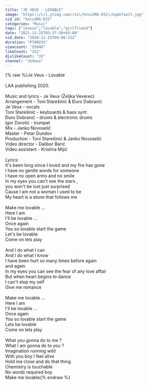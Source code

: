 ```yaml
---
title: "JE VEUX - LOVABLE"
image: "https:\/\/i.ytimg.com\/vi\/hncu3MX-E5I\/hqdefault.jpg"
vid_id: "hncu3MX-E5I"
categories: "Music"
tags: ["jeveux","lovable","girlfriend"]
date: "2021-11-25T03:37:30+03:00"
vid_date: "2020-11-25T09:00:11Z"
duration: "PT4M23S"
viewcount: "55048"
likeCount: "252"
dislikeCount: "15"
channel: "JeVeux"
---
```

{% raw %}Je Veux - Lovable<br /><br />LAA publishing 2020.<br /><br />Music and lyrics - Je Veux  (Željka Veverec)<br />Arrangement - Toni Starešinić &amp; Đuro Dobranić<br />Je Veux - vocals<br />Toni Starešinić - keyboards &amp; bass synt.<br />Đuro Dobranić - drums &amp; electronic drums<br />Igor Dorotić - trumpet<br />Mix - Janko Novoselić<br />Master - Petar Dundov<br />Production - Toni Starešinić &amp; Janko Novoselić<br />Video director - Dalibor Barić<br />Video assistant - Kristina Mijić<br /><br />Lyrics: <br />It's been long since I loved and my fire has gone<br />I have no gentle words for someone<br />I have no open arms and no smile <br />In my eyes you can't see the stars ,<br />you won't be lost just surprised<br />Cause I am not a woman I used to be<br />My heart is a stone that follows me<br /><br />Make me lovable ...<br />Here I am <br />I'll be lovable ...<br />Once again<br />You so lovable start the game<br />Let's be lovable <br />Come on lets play<br /><br />And I do what I can <br />And I do what I know <br />I have been hurt so many times before again <br />and again <br />In my eyes you can see the fear of any love affair <br />But when heart begins to dance <br />I can't stop my self <br />Give me romance <br /><br />Make me lovable ...<br />Here I am <br />I'll be lovable ...<br />Once again <br />You so lovable start the game<br />Lets be lovable <br />Come on lets play<br /><br />What you gonna do to me ?<br />What I am gonna do to you ?<br />Imagination running wild<br />With you boy I feel alive <br />Hold me close and do that thing <br />Chemistry is touchable<br />No words required boy <br />Make me lovable{% endraw %}
